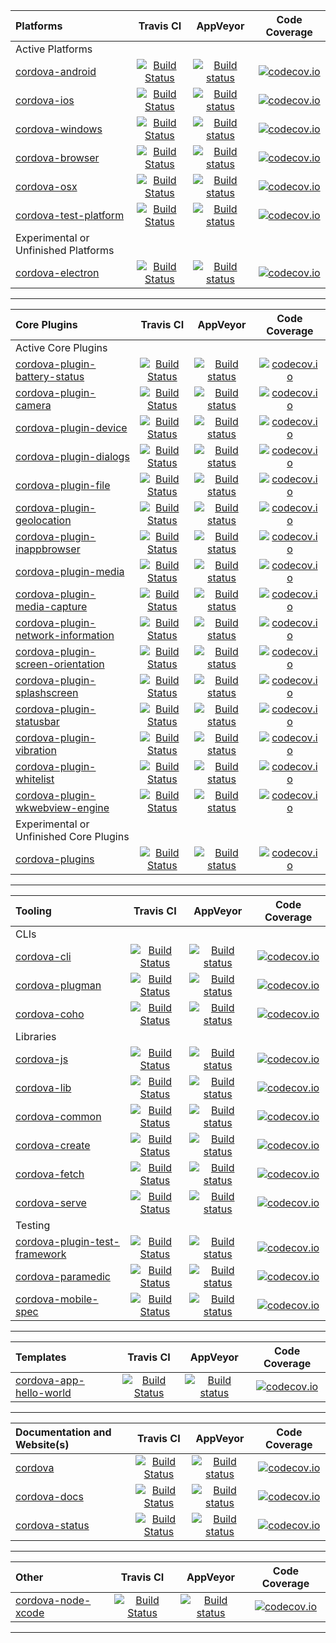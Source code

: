 <!-- This markdown was generated with http://cordova.betamo.de/cordova-status_markdown.php -->

| Platforms | Travis CI | AppVeyor | Code Coverage |
| :--- | :---: | :---: | :---: |
| Active Platforms |  |  |  |
| [cordova-android](https://github.com/apache/cordova-android) | [![Build Status](https://travis-ci.org/apache/cordova-android.svg?branch=master)](https://travis-ci.org/apache/cordova-android) | [![Build status](https://ci.appveyor.com/api/projects/status/github/apache/cordova-android?branch=master&svg=true)](https://ci.appveyor.com/project/ApacheSoftwareFoundation/cordova-android/branch/master) | [![codecov.io](https://codecov.io/github/apache/cordova-android/coverage.svg?branch=master)](https://codecov.io/github/apache/cordova-android?branch=master) |
| [cordova-ios](https://github.com/apache/cordova-ios) | [![Build Status](https://travis-ci.org/apache/cordova-ios.svg?branch=master)](https://travis-ci.org/apache/cordova-ios) | [![Build status](https://ci.appveyor.com/api/projects/status/github/apache/cordova-ios?branch=master&svg=true)](https://ci.appveyor.com/project/ApacheSoftwareFoundation/cordova-ios/branch/master) | [![codecov.io](https://codecov.io/github/apache/cordova-ios/coverage.svg?branch=master)](https://codecov.io/github/apache/cordova-ios?branch=master) |
| [cordova-windows](https://github.com/apache/cordova-windows) | [![Build Status](https://travis-ci.org/apache/cordova-windows.svg?branch=master)](https://travis-ci.org/apache/cordova-windows) | [![Build status](https://ci.appveyor.com/api/projects/status/github/apache/cordova-windows?branch=master&svg=true)](https://ci.appveyor.com/project/ApacheSoftwareFoundation/cordova-windows/branch/master) | [![codecov.io](https://codecov.io/github/apache/cordova-windows/coverage.svg?branch=master)](https://codecov.io/github/apache/cordova-windows?branch=master) |
| [cordova-browser](https://github.com/apache/cordova-browser) | [![Build Status](https://travis-ci.org/apache/cordova-browser.svg?branch=master)](https://travis-ci.org/apache/cordova-browser) | [![Build status](https://ci.appveyor.com/api/projects/status/github/apache/cordova-browser?branch=master&svg=true)](https://ci.appveyor.com/project/ApacheSoftwareFoundation/cordova-browser/branch/master) | [![codecov.io](https://codecov.io/github/apache/cordova-browser/coverage.svg?branch=master)](https://codecov.io/github/apache/cordova-browser?branch=master) |
| [cordova-osx](https://github.com/apache/cordova-osx) | [![Build Status](https://travis-ci.org/apache/cordova-osx.svg?branch=master)](https://travis-ci.org/apache/cordova-osx) | [![Build status](https://ci.appveyor.com/api/projects/status/github/apache/cordova-osx?branch=master&svg=true)](https://ci.appveyor.com/project/ApacheSoftwareFoundation/cordova-osx/branch/master) | [![codecov.io](https://codecov.io/github/apache/cordova-osx/coverage.svg?branch=master)](https://codecov.io/github/apache/cordova-osx?branch=master) |
| [cordova-test-platform](https://github.com/apache/cordova-test-platform) | [![Build Status](https://travis-ci.org/apache/cordova-test-platform.svg?branch=master)](https://travis-ci.org/apache/cordova-test-platform) | [![Build status](https://ci.appveyor.com/api/projects/status/github/apache/cordova-test-platform?branch=master&svg=true)](https://ci.appveyor.com/project/ApacheSoftwareFoundation/cordova-test-platform/branch/master) | [![codecov.io](https://codecov.io/github/apache/cordova-test-platform/coverage.svg?branch=master)](https://codecov.io/github/apache/cordova-test-platform?branch=master) |
| Experimental or Unfinished Platforms |  |  |  |
| [cordova-electron](https://github.com/apache/cordova-electron) | [![Build Status](https://travis-ci.org/apache/cordova-electron.svg?branch=master)](https://travis-ci.org/apache/cordova-electron) | [![Build status](https://ci.appveyor.com/api/projects/status/github/apache/cordova-electron?branch=master&svg=true)](https://ci.appveyor.com/project/ApacheSoftwareFoundation/cordova-electron/branch/master) | [![codecov.io](https://codecov.io/github/apache/cordova-electron/coverage.svg?branch=master)](https://codecov.io/github/apache/cordova-electron?branch=master) |

<hr>

| Core Plugins | Travis CI | AppVeyor | Code Coverage |
| :--- | :---: | :---: | :---: |
| Active Core Plugins |  |  |  |
| [cordova-plugin-battery-status](https://github.com/apache/cordova-plugin-battery-status) | [![Build Status](https://travis-ci.org/apache/cordova-plugin-battery-status.svg?branch=master)](https://travis-ci.org/apache/cordova-plugin-battery-status) | [![Build status](https://ci.appveyor.com/api/projects/status/github/apache/cordova-plugin-battery-status?branch=master&svg=true)](https://ci.appveyor.com/project/ApacheSoftwareFoundation/cordova-plugin-battery-status/branch/master) | [![codecov.io](https://codecov.io/github/apache/cordova-plugin-battery-status/coverage.svg?branch=master)](https://codecov.io/github/apache/cordova-plugin-battery-status?branch=master) |
| [cordova-plugin-camera](https://github.com/apache/cordova-plugin-camera) | [![Build Status](https://travis-ci.org/apache/cordova-plugin-camera.svg?branch=master)](https://travis-ci.org/apache/cordova-plugin-camera) | [![Build status](https://ci.appveyor.com/api/projects/status/github/apache/cordova-plugin-camera?branch=master&svg=true)](https://ci.appveyor.com/project/ApacheSoftwareFoundation/cordova-plugin-camera/branch/master) | [![codecov.io](https://codecov.io/github/apache/cordova-plugin-camera/coverage.svg?branch=master)](https://codecov.io/github/apache/cordova-plugin-camera?branch=master) |
| [cordova-plugin-device](https://github.com/apache/cordova-plugin-device) | [![Build Status](https://travis-ci.org/apache/cordova-plugin-device.svg?branch=master)](https://travis-ci.org/apache/cordova-plugin-device) | [![Build status](https://ci.appveyor.com/api/projects/status/github/apache/cordova-plugin-device?branch=master&svg=true)](https://ci.appveyor.com/project/ApacheSoftwareFoundation/cordova-plugin-device/branch/master) | [![codecov.io](https://codecov.io/github/apache/cordova-plugin-device/coverage.svg?branch=master)](https://codecov.io/github/apache/cordova-plugin-device?branch=master) |
| [cordova-plugin-dialogs](https://github.com/apache/cordova-plugin-dialogs) | [![Build Status](https://travis-ci.org/apache/cordova-plugin-dialogs.svg?branch=master)](https://travis-ci.org/apache/cordova-plugin-dialogs) | [![Build status](https://ci.appveyor.com/api/projects/status/github/apache/cordova-plugin-dialogs?branch=master&svg=true)](https://ci.appveyor.com/project/ApacheSoftwareFoundation/cordova-plugin-dialogs/branch/master) | [![codecov.io](https://codecov.io/github/apache/cordova-plugin-dialogs/coverage.svg?branch=master)](https://codecov.io/github/apache/cordova-plugin-dialogs?branch=master) |
| [cordova-plugin-file](https://github.com/apache/cordova-plugin-file) | [![Build Status](https://travis-ci.org/apache/cordova-plugin-file.svg?branch=master)](https://travis-ci.org/apache/cordova-plugin-file) | [![Build status](https://ci.appveyor.com/api/projects/status/github/apache/cordova-plugin-file?branch=master&svg=true)](https://ci.appveyor.com/project/ApacheSoftwareFoundation/cordova-plugin-file/branch/master) | [![codecov.io](https://codecov.io/github/apache/cordova-plugin-file/coverage.svg?branch=master)](https://codecov.io/github/apache/cordova-plugin-file?branch=master) |
| [cordova-plugin-geolocation](https://github.com/apache/cordova-plugin-geolocation) | [![Build Status](https://travis-ci.org/apache/cordova-plugin-geolocation.svg?branch=master)](https://travis-ci.org/apache/cordova-plugin-geolocation) | [![Build status](https://ci.appveyor.com/api/projects/status/github/apache/cordova-plugin-geolocation?branch=master&svg=true)](https://ci.appveyor.com/project/ApacheSoftwareFoundation/cordova-plugin-geolocation/branch/master) | [![codecov.io](https://codecov.io/github/apache/cordova-plugin-geolocation/coverage.svg?branch=master)](https://codecov.io/github/apache/cordova-plugin-geolocation?branch=master) |
| [cordova-plugin-inappbrowser](https://github.com/apache/cordova-plugin-inappbrowser) | [![Build Status](https://travis-ci.org/apache/cordova-plugin-inappbrowser.svg?branch=master)](https://travis-ci.org/apache/cordova-plugin-inappbrowser) | [![Build status](https://ci.appveyor.com/api/projects/status/github/apache/cordova-plugin-inappbrowser?branch=master&svg=true)](https://ci.appveyor.com/project/ApacheSoftwareFoundation/cordova-plugin-inappbrowser/branch/master) | [![codecov.io](https://codecov.io/github/apache/cordova-plugin-inappbrowser/coverage.svg?branch=master)](https://codecov.io/github/apache/cordova-plugin-inappbrowser?branch=master) |
| [cordova-plugin-media](https://github.com/apache/cordova-plugin-media) | [![Build Status](https://travis-ci.org/apache/cordova-plugin-media.svg?branch=master)](https://travis-ci.org/apache/cordova-plugin-media) | [![Build status](https://ci.appveyor.com/api/projects/status/github/apache/cordova-plugin-media?branch=master&svg=true)](https://ci.appveyor.com/project/ApacheSoftwareFoundation/cordova-plugin-media/branch/master) | [![codecov.io](https://codecov.io/github/apache/cordova-plugin-media/coverage.svg?branch=master)](https://codecov.io/github/apache/cordova-plugin-media?branch=master) |
| [cordova-plugin-media-capture](https://github.com/apache/cordova-plugin-media-capture) | [![Build Status](https://travis-ci.org/apache/cordova-plugin-media-capture.svg?branch=master)](https://travis-ci.org/apache/cordova-plugin-media-capture) | [![Build status](https://ci.appveyor.com/api/projects/status/github/apache/cordova-plugin-media-capture?branch=master&svg=true)](https://ci.appveyor.com/project/ApacheSoftwareFoundation/cordova-plugin-media-capture/branch/master) | [![codecov.io](https://codecov.io/github/apache/cordova-plugin-media-capture/coverage.svg?branch=master)](https://codecov.io/github/apache/cordova-plugin-media-capture?branch=master) |
| [cordova-plugin-network-information](https://github.com/apache/cordova-plugin-network-information) | [![Build Status](https://travis-ci.org/apache/cordova-plugin-network-information.svg?branch=master)](https://travis-ci.org/apache/cordova-plugin-network-information) | [![Build status](https://ci.appveyor.com/api/projects/status/github/apache/cordova-plugin-network-information?branch=master&svg=true)](https://ci.appveyor.com/project/ApacheSoftwareFoundation/cordova-plugin-network-information/branch/master) | [![codecov.io](https://codecov.io/github/apache/cordova-plugin-network-information/coverage.svg?branch=master)](https://codecov.io/github/apache/cordova-plugin-network-information?branch=master) |
| [cordova-plugin-screen-orientation](https://github.com/apache/cordova-plugin-screen-orientation) | [![Build Status](https://travis-ci.org/apache/cordova-plugin-screen-orientation.svg?branch=master)](https://travis-ci.org/apache/cordova-plugin-screen-orientation) | [![Build status](https://ci.appveyor.com/api/projects/status/github/apache/cordova-plugin-screen-orientation?branch=master&svg=true)](https://ci.appveyor.com/project/ApacheSoftwareFoundation/cordova-plugin-screen-orientation/branch/master) | [![codecov.io](https://codecov.io/github/apache/cordova-plugin-screen-orientation/coverage.svg?branch=master)](https://codecov.io/github/apache/cordova-plugin-screen-orientation?branch=master) |
| [cordova-plugin-splashscreen](https://github.com/apache/cordova-plugin-splashscreen) | [![Build Status](https://travis-ci.org/apache/cordova-plugin-splashscreen.svg?branch=master)](https://travis-ci.org/apache/cordova-plugin-splashscreen) | [![Build status](https://ci.appveyor.com/api/projects/status/github/apache/cordova-plugin-splashscreen?branch=master&svg=true)](https://ci.appveyor.com/project/ApacheSoftwareFoundation/cordova-plugin-splashscreen/branch/master) | [![codecov.io](https://codecov.io/github/apache/cordova-plugin-splashscreen/coverage.svg?branch=master)](https://codecov.io/github/apache/cordova-plugin-splashscreen?branch=master) |
| [cordova-plugin-statusbar](https://github.com/apache/cordova-plugin-statusbar) | [![Build Status](https://travis-ci.org/apache/cordova-plugin-statusbar.svg?branch=master)](https://travis-ci.org/apache/cordova-plugin-statusbar) | [![Build status](https://ci.appveyor.com/api/projects/status/github/apache/cordova-plugin-statusbar?branch=master&svg=true)](https://ci.appveyor.com/project/ApacheSoftwareFoundation/cordova-plugin-statusbar/branch/master) | [![codecov.io](https://codecov.io/github/apache/cordova-plugin-statusbar/coverage.svg?branch=master)](https://codecov.io/github/apache/cordova-plugin-statusbar?branch=master) |
| [cordova-plugin-vibration](https://github.com/apache/cordova-plugin-vibration) | [![Build Status](https://travis-ci.org/apache/cordova-plugin-vibration.svg?branch=master)](https://travis-ci.org/apache/cordova-plugin-vibration) | [![Build status](https://ci.appveyor.com/api/projects/status/github/apache/cordova-plugin-vibration?branch=master&svg=true)](https://ci.appveyor.com/project/ApacheSoftwareFoundation/cordova-plugin-vibration/branch/master) | [![codecov.io](https://codecov.io/github/apache/cordova-plugin-vibration/coverage.svg?branch=master)](https://codecov.io/github/apache/cordova-plugin-vibration?branch=master) |
| [cordova-plugin-whitelist](https://github.com/apache/cordova-plugin-whitelist) | [![Build Status](https://travis-ci.org/apache/cordova-plugin-whitelist.svg?branch=master)](https://travis-ci.org/apache/cordova-plugin-whitelist) | [![Build status](https://ci.appveyor.com/api/projects/status/github/apache/cordova-plugin-whitelist?branch=master&svg=true)](https://ci.appveyor.com/project/ApacheSoftwareFoundation/cordova-plugin-whitelist/branch/master) | [![codecov.io](https://codecov.io/github/apache/cordova-plugin-whitelist/coverage.svg?branch=master)](https://codecov.io/github/apache/cordova-plugin-whitelist?branch=master) |
| [cordova-plugin-wkwebview-engine](https://github.com/apache/cordova-plugin-wkwebview-engine) | [![Build Status](https://travis-ci.org/apache/cordova-plugin-wkwebview-engine.svg?branch=master)](https://travis-ci.org/apache/cordova-plugin-wkwebview-engine) | [![Build status](https://ci.appveyor.com/api/projects/status/github/apache/cordova-plugin-wkwebview-engine?branch=master&svg=true)](https://ci.appveyor.com/project/ApacheSoftwareFoundation/cordova-plugin-wkwebview-engine/branch/master) | [![codecov.io](https://codecov.io/github/apache/cordova-plugin-wkwebview-engine/coverage.svg?branch=master)](https://codecov.io/github/apache/cordova-plugin-wkwebview-engine?branch=master) |
| Experimental or Unfinished Core Plugins |  |  |  |
| [cordova-plugins](https://github.com/apache/cordova-plugins) | [![Build Status](https://travis-ci.org/apache/cordova-plugins.svg?branch=master)](https://travis-ci.org/apache/cordova-plugins) | [![Build status](https://ci.appveyor.com/api/projects/status/github/apache/cordova-plugins?branch=master&svg=true)](https://ci.appveyor.com/project/ApacheSoftwareFoundation/cordova-plugins/branch/master) | [![codecov.io](https://codecov.io/github/apache/cordova-plugins/coverage.svg?branch=master)](https://codecov.io/github/apache/cordova-plugins?branch=master) |

<hr>

| Tooling | Travis CI | AppVeyor | Code Coverage |
| :--- | :---: | :---: | :---: |
| CLIs |  |  |  |
| [cordova-cli](https://github.com/apache/cordova-cli) | [![Build Status](https://travis-ci.org/apache/cordova-cli.svg?branch=master)](https://travis-ci.org/apache/cordova-cli) | [![Build status](https://ci.appveyor.com/api/projects/status/github/apache/cordova-cli?branch=master&svg=true)](https://ci.appveyor.com/project/ApacheSoftwareFoundation/cordova-cli/branch/master) | [![codecov.io](https://codecov.io/github/apache/cordova-cli/coverage.svg?branch=master)](https://codecov.io/github/apache/cordova-cli?branch=master) |
| [cordova-plugman](https://github.com/apache/cordova-plugman) | [![Build Status](https://travis-ci.org/apache/cordova-plugman.svg?branch=master)](https://travis-ci.org/apache/cordova-plugman) | [![Build status](https://ci.appveyor.com/api/projects/status/github/apache/cordova-plugman?branch=master&svg=true)](https://ci.appveyor.com/project/ApacheSoftwareFoundation/cordova-plugman/branch/master) | [![codecov.io](https://codecov.io/github/apache/cordova-plugman/coverage.svg?branch=master)](https://codecov.io/github/apache/cordova-plugman?branch=master) |
| [cordova-coho](https://github.com/apache/cordova-coho) | [![Build Status](https://travis-ci.org/apache/cordova-coho.svg?branch=master)](https://travis-ci.org/apache/cordova-coho) | [![Build status](https://ci.appveyor.com/api/projects/status/github/apache/cordova-coho?branch=master&svg=true)](https://ci.appveyor.com/project/ApacheSoftwareFoundation/cordova-coho/branch/master) | [![codecov.io](https://codecov.io/github/apache/cordova-coho/coverage.svg?branch=master)](https://codecov.io/github/apache/cordova-coho?branch=master) |
| Libraries |  |  |  |
| [cordova-js](https://github.com/apache/cordova-js) | [![Build Status](https://travis-ci.org/apache/cordova-js.svg?branch=master)](https://travis-ci.org/apache/cordova-js) | [![Build status](https://ci.appveyor.com/api/projects/status/github/apache/cordova-js?branch=master&svg=true)](https://ci.appveyor.com/project/ApacheSoftwareFoundation/cordova-js/branch/master) | [![codecov.io](https://codecov.io/github/apache/cordova-js/coverage.svg?branch=master)](https://codecov.io/github/apache/cordova-js?branch=master) |
| [cordova-lib](https://github.com/apache/cordova-lib) | [![Build Status](https://travis-ci.org/apache/cordova-lib.svg?branch=master)](https://travis-ci.org/apache/cordova-lib) | [![Build status](https://ci.appveyor.com/api/projects/status/github/apache/cordova-lib?branch=master&svg=true)](https://ci.appveyor.com/project/ApacheSoftwareFoundation/cordova-lib/branch/master) | [![codecov.io](https://codecov.io/github/apache/cordova-lib/coverage.svg?branch=master)](https://codecov.io/github/apache/cordova-lib?branch=master) |
| [cordova-common](https://github.com/apache/cordova-common) | [![Build Status](https://travis-ci.org/apache/cordova-common.svg?branch=master)](https://travis-ci.org/apache/cordova-common) | [![Build status](https://ci.appveyor.com/api/projects/status/github/apache/cordova-common?branch=master&svg=true)](https://ci.appveyor.com/project/ApacheSoftwareFoundation/cordova-common/branch/master) | [![codecov.io](https://codecov.io/github/apache/cordova-common/coverage.svg?branch=master)](https://codecov.io/github/apache/cordova-common?branch=master) |
| [cordova-create](https://github.com/apache/cordova-create) | [![Build Status](https://travis-ci.org/apache/cordova-create.svg?branch=master)](https://travis-ci.org/apache/cordova-create) | [![Build status](https://ci.appveyor.com/api/projects/status/github/apache/cordova-create?branch=master&svg=true)](https://ci.appveyor.com/project/ApacheSoftwareFoundation/cordova-create/branch/master) | [![codecov.io](https://codecov.io/github/apache/cordova-create/coverage.svg?branch=master)](https://codecov.io/github/apache/cordova-create?branch=master) |
| [cordova-fetch](https://github.com/apache/cordova-fetch) | [![Build Status](https://travis-ci.org/apache/cordova-fetch.svg?branch=master)](https://travis-ci.org/apache/cordova-fetch) | [![Build status](https://ci.appveyor.com/api/projects/status/github/apache/cordova-fetch?branch=master&svg=true)](https://ci.appveyor.com/project/ApacheSoftwareFoundation/cordova-fetch/branch/master) | [![codecov.io](https://codecov.io/github/apache/cordova-fetch/coverage.svg?branch=master)](https://codecov.io/github/apache/cordova-fetch?branch=master) |
| [cordova-serve](https://github.com/apache/cordova-serve) | [![Build Status](https://travis-ci.org/apache/cordova-serve.svg?branch=master)](https://travis-ci.org/apache/cordova-serve) | [![Build status](https://ci.appveyor.com/api/projects/status/github/apache/cordova-serve?branch=master&svg=true)](https://ci.appveyor.com/project/ApacheSoftwareFoundation/cordova-serve/branch/master) | [![codecov.io](https://codecov.io/github/apache/cordova-serve/coverage.svg?branch=master)](https://codecov.io/github/apache/cordova-serve?branch=master) |
| Testing |  |  |  |
| [cordova-plugin-test-framework](https://github.com/apache/cordova-plugin-test-framework) | [![Build Status](https://travis-ci.org/apache/cordova-plugin-test-framework.svg?branch=master)](https://travis-ci.org/apache/cordova-plugin-test-framework) | [![Build status](https://ci.appveyor.com/api/projects/status/github/apache/cordova-plugin-test-framework?branch=master&svg=true)](https://ci.appveyor.com/project/ApacheSoftwareFoundation/cordova-plugin-test-framework/branch/master) | [![codecov.io](https://codecov.io/github/apache/cordova-plugin-test-framework/coverage.svg?branch=master)](https://codecov.io/github/apache/cordova-plugin-test-framework?branch=master) |
| [cordova-paramedic](https://github.com/apache/cordova-paramedic) | [![Build Status](https://travis-ci.org/apache/cordova-paramedic.svg?branch=master)](https://travis-ci.org/apache/cordova-paramedic) | [![Build status](https://ci.appveyor.com/api/projects/status/github/apache/cordova-paramedic?branch=master&svg=true)](https://ci.appveyor.com/project/ApacheSoftwareFoundation/cordova-paramedic/branch/master) | [![codecov.io](https://codecov.io/github/apache/cordova-paramedic/coverage.svg?branch=master)](https://codecov.io/github/apache/cordova-paramedic?branch=master) |
| [cordova-mobile-spec](https://github.com/apache/cordova-mobile-spec) | [![Build Status](https://travis-ci.org/apache/cordova-mobile-spec.svg?branch=master)](https://travis-ci.org/apache/cordova-mobile-spec) | [![Build status](https://ci.appveyor.com/api/projects/status/github/apache/cordova-mobile-spec?branch=master&svg=true)](https://ci.appveyor.com/project/ApacheSoftwareFoundation/cordova-mobile-spec/branch/master) | [![codecov.io](https://codecov.io/github/apache/cordova-mobile-spec/coverage.svg?branch=master)](https://codecov.io/github/apache/cordova-mobile-spec?branch=master) |

<hr>

| Templates | Travis CI | AppVeyor | Code Coverage |
| :--- | :---: | :---: | :---: |
| [cordova-app-hello-world](https://github.com/apache/cordova-app-hello-world) | [![Build Status](https://travis-ci.org/apache/cordova-app-hello-world.svg?branch=master)](https://travis-ci.org/apache/cordova-app-hello-world) | [![Build status](https://ci.appveyor.com/api/projects/status/github/apache/cordova-app-hello-world?branch=master&svg=true)](https://ci.appveyor.com/project/ApacheSoftwareFoundation/cordova-app-hello-world/branch/master) | [![codecov.io](https://codecov.io/github/apache/cordova-app-hello-world/coverage.svg?branch=master)](https://codecov.io/github/apache/cordova-app-hello-world?branch=master) |

<hr>

| Documentation and Website(s) | Travis CI | AppVeyor | Code Coverage |
| :--- | :---: | :---: | :---: |
| [cordova](https://github.com/apache/cordova) | [![Build Status](https://travis-ci.org/apache/cordova.svg?branch=master)](https://travis-ci.org/apache/cordova) | [![Build status](https://ci.appveyor.com/api/projects/status/github/apache/cordova?branch=master&svg=true)](https://ci.appveyor.com/project/ApacheSoftwareFoundation/cordova/branch/master) | [![codecov.io](https://codecov.io/github/apache/cordova/coverage.svg?branch=master)](https://codecov.io/github/apache/cordova?branch=master) |
| [cordova-docs](https://github.com/apache/cordova-docs) | [![Build Status](https://travis-ci.org/apache/cordova-docs.svg?branch=master)](https://travis-ci.org/apache/cordova-docs) | [![Build status](https://ci.appveyor.com/api/projects/status/github/apache/cordova-docs?branch=master&svg=true)](https://ci.appveyor.com/project/ApacheSoftwareFoundation/cordova-docs/branch/master) | [![codecov.io](https://codecov.io/github/apache/cordova-docs/coverage.svg?branch=master)](https://codecov.io/github/apache/cordova-docs?branch=master) |
| [cordova-status](https://github.com/apache/cordova-status) | [![Build Status](https://travis-ci.org/apache/cordova-status.svg?branch=master)](https://travis-ci.org/apache/cordova-status) | [![Build status](https://ci.appveyor.com/api/projects/status/github/apache/cordova-status?branch=master&svg=true)](https://ci.appveyor.com/project/ApacheSoftwareFoundation/cordova-status/branch/master) | [![codecov.io](https://codecov.io/github/apache/cordova-status/coverage.svg?branch=master)](https://codecov.io/github/apache/cordova-status?branch=master) |

<hr>

| Other | Travis CI | AppVeyor | Code Coverage |
| :--- | :---: | :---: | :---: |
| [cordova-node-xcode](https://github.com/apache/cordova-node-xcode) | [![Build Status](https://travis-ci.org/apache/cordova-node-xcode.svg?branch=master)](https://travis-ci.org/apache/cordova-node-xcode) | [![Build status](https://ci.appveyor.com/api/projects/status/github/apache/cordova-node-xcode?branch=master&svg=true)](https://ci.appveyor.com/project/ApacheSoftwareFoundation/cordova-node-xcode/branch/master) | [![codecov.io](https://codecov.io/github/apache/cordova-node-xcode/coverage.svg?branch=master)](https://codecov.io/github/apache/cordova-node-xcode?branch=master) |

<hr>


